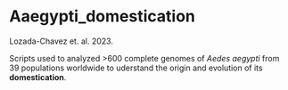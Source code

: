 # Aaegypti_domestication


Lozada-Chavez et. al. 2023.


Scripts used to analyzed >600 complete genomes of *Aedes aegypti* from 39 populations worldwide to uderstand the origin and evolution of its **domestication**.


